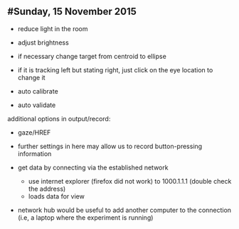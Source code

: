 #Sunday, 15 November 2015
---
- reduce light in the room

- adjust brightness
- if necessary change target from centroid to ellipse
- if it is tracking left but stating right, just click on the eye location to change it
- auto calibrate
- auto validate

additional options in output/record:
- gaze/HREF
- further settings in here may allow us to record button-pressing information

- get data by connecting via the established network
     - use internet explorer (firefox did not work) to 1000.1.1.1 (double check the address)
     - loads data for view

- network hub would be useful to add another computer to the connection (i.e, a laptop where the experiment is running)